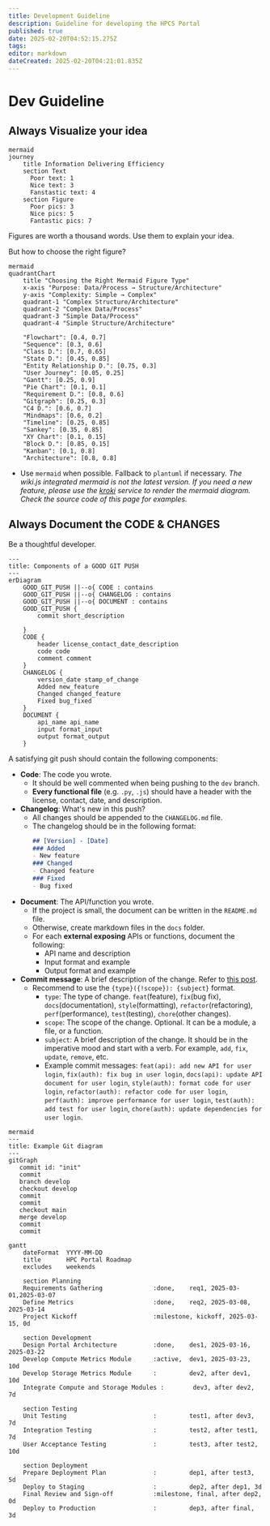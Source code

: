 ```yaml
---
title: Development Guideline
description: Guideline for developing the HPCS Portal
published: true
date: 2025-02-20T04:52:15.275Z
tags: 
editor: markdown
dateCreated: 2025-02-20T04:21:01.835Z
---
```


# Dev Guideline

## Always Visualize your idea

```kroki
mermaid
journey
    title Information Delivering Efficiency
    section Text
      Poor text: 1
      Nice text: 3
      Fanstastic text: 4
    section Figure
      Poor pics: 3
      Nice pics: 5
      Fantastic pics: 7
```
Figures are worth a thousand words. Use them to explain your idea. 

But how to choose the right figure?

```kroki
mermaid
quadrantChart
    title "Choosing the Right Mermaid Figure Type"
    x-axis "Purpose: Data/Process → Structure/Architecture"
    y-axis "Complexity: Simple → Complex"
    quadrant-1 "Complex Structure/Architecture"
    quadrant-2 "Complex Data/Process"
    quadrant-3 "Simple Data/Process"
    quadrant-4 "Simple Structure/Architecture"

    "Flowchart": [0.4, 0.7]
    "Sequence": [0.3, 0.6]
    "Class D.": [0.7, 0.65]
    "State D.": [0.45, 0.85]
    "Entity Relationship D.": [0.75, 0.3]
    "User Journey": [0.05, 0.25]
    "Gantt": [0.25, 0.9]
    "Pie Chart": [0.1, 0.1]
    "Requirement D.": [0.8, 0.6]
    "Gitgraph": [0.25, 0.3]
    "C4 D.": [0.6, 0.7]
    "Mindmaps": [0.6, 0.2]
    "Timeline": [0.25, 0.85]
    "Sankey": [0.35, 0.85]
    "XY Chart": [0.1, 0.15]
    "Block D.": [0.85, 0.15]
    "Kanban": [0.1, 0.8]
    "Architecture": [0.8, 0.8]
```

- Use `mermaid` when possible. Fallback to `plantuml` if necessary.
*The wiki.js integrated mermaid is not the latest version. If you need a new feature, please use the [kroki](https://kroki.io/) service to render the mermaid diagram. Check the source code of this page for examples.*

## Always Document the CODE & CHANGES

Be a thoughtful developer. 

```mermaid
---
title: Components of a GOOD GIT PUSH
---
erDiagram
    GOOD_GIT_PUSH ||--o{ CODE : contains
    GOOD_GIT_PUSH ||--o{ CHANGELOG : contains
    GOOD_GIT_PUSH ||--o{ DOCUMENT : contains
    GOOD_GIT_PUSH {
        commit short_description

    }
    CODE {
        header license_contact_date_description
        code code
        comment comment
    }
    CHANGELOG {
        version_date stamp_of_change
        Added new_feature
        Changed changed_feature
        Fixed bug_fixed
    }
    DOCUMENT {
        api_name api_name
        input format_input
        output format_output
    }
```

A satisfying git push should contain the following components:
- **Code**: The code you wrote. 
  - It should be well commented when being pushing to the `dev` branch.
  - **Every functional file** (e.g. `.py`, `.js`) should have a header with the license, contact, date, and description.
- **Changelog**: What's new in this push?
  - All changes should be appended to the `CHANGELOG.md` file.
  - The changelog should be in the following format:
    ```markdown
    ## [Version] - [Date]
    ### Added
    - New feature
    ### Changed
    - Changed feature
    ### Fixed
    - Bug fixed
    ```
- **Document**: The API/function you wrote.
  - If the project is small, the document can be written in the `README.md` file.
  - Otherwise, create markdown files in the `docs` folder.
  - For each **external exposing** APIs or functions, document the following:
    - API name and description
    - Input format and example
    - Output format and example
- **Commit message**: A brief description of the change. Refer to [this post](https://github.blog/developer-skills/github/write-better-commits-build-better-projects/).
    - Recommend to use the `{type}({!scope}): {subject}` format.
      - `type`: The type of change. `feat`(feature), `fix`(bug fix), `docs`(documentation), `style`(formatting), `refactor`(refactoring), `perf`(performance), `test`(testing), `chore`(other changes).
      - `scope`: The scope of the change. Optional. It can be a module, a file, or a function.
      - `subject`: A brief description of the change. It should be in the imperative mood and start with a verb. For example, `add`, `fix`, `update`, `remove`, etc.
      - Example commit messages: `feat(api): add new API for user login`, `fix(auth): fix bug in user login`, `docs(api): update API document for user login`, `style(auth): format code for user login`, `refactor(auth): refactor code for user login`, `perf(auth): improve performance for user login`, `test(auth): add test for user login`, `chore(auth): update dependencies for user login`.







```kroki
mermaid
---
title: Example Git diagram
---
gitGraph
   commit id: "init"
   commit
   branch develop
   checkout develop
   commit
   commit
   checkout main
   merge develop
   commit
   commit
```


```mermaid
gantt
    dateFormat  YYYY-MM-DD
    title       HPC Portal Roadmap
    excludes    weekends

    section Planning
    Requirements Gathering              :done,    req1, 2025-03-01,2025-03-07
    Define Metrics                      :done,    req2, 2025-03-08, 2025-03-14
    Project Kickoff                     :milestone, kickoff, 2025-03-15, 0d

    section Development
    Design Portal Architecture          :done,    des1, 2025-03-16, 2025-03-22
    Develop Compute Metrics Module      :active,  dev1, 2025-03-23, 10d
    Develop Storage Metrics Module      :         dev2, after dev1, 10d
    Integrate Compute and Storage Modules :        dev3, after dev2, 7d

    section Testing
    Unit Testing                        :         test1, after dev3, 7d
    Integration Testing                 :         test2, after test1, 7d
    User Acceptance Testing             :         test3, after test2, 10d

    section Deployment
    Prepare Deployment Plan             :         dep1, after test3, 5d
    Deploy to Staging                   :         dep2, after dep1, 3d
    Final Review and Sign-off           :milestone, final, after dep2, 0d
    Deploy to Production                :         dep3, after final, 3d

```